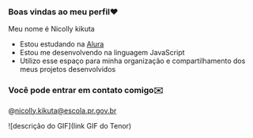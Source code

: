 ### Boas vindas ao meu perfil❤️

Meu nome é Nicolly kikuta

- Estou estudando na [Alura](https://www.alura.com.br)
- Estou me desenvolvendo na linguagem JavaScript
- Utilizo esse espaço para minha organização e compartilhamento dos meus projetos desenvolvidos

### Você pode entrar em contato comigo✉️

@nicolly.kikuta@escola.pr.gov.br


![descrição do GIF](link GIF do Tenor)
